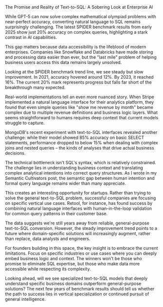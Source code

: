 The Promise and Reality of Text-to-SQL: A Sobering Look at Enterprise AI

While GPT-5 can now solve complex mathematical olympiad problems with near-perfect accuracy, converting natural language to SQL remains surprisingly challenging. The latest SPIDER benchmark results from early 2025 show just 20% accuracy on complex queries, highlighting a stark contrast in AI capabilities.

This gap matters because data accessibility is the lifeblood of modern enterprises. Companies like Snowflake and Databricks have made storing and processing data easier than ever, but the "last mile" problem of helping business users access this data remains largely unsolved.

Looking at the SPIDER benchmark trend line, we see steady but slow improvement. In 2021, accuracy hovered around 12%. By 2023, it reached 16%. The current 20% mark represents progress but falls far short of the breakthrough many expected.

Real-world implementations tell an even more nuanced story. When Stripe implemented a natural language interface for their analytics platform, they found that even simple queries like "show me revenue by month" became complex due to multiple revenue definitions and business logic layers. What seems straightforward to humans requires deep context that current models struggle to capture.

MongoDB's recent experiment with text-to-SQL interfaces revealed another challenge: while their model showed 85% accuracy on basic SELECT statements, performance dropped to below 15% when dealing with complex joins and nested queries – the kinds of analyses that drive actual business decisions.

The technical bottleneck isn't SQL's syntax, which is relatively constrained. The challenge lies in understanding business context and translating complex analytical intentions into correct query structures. As I wrote in my Semantic Cultivators post, the semantic gap between human intention and formal query language remains wider than many appreciate.

This creates an interesting opportunity for startups. Rather than trying to solve the general text-to-SQL problem, successful companies are focusing on specific vertical use cases. Retool, for instance, has found success by combining natural language interfaces with human-in-the-loop validation for common query patterns in their customer base.

The data suggests we're still years away from reliable, general-purpose text-to-SQL conversion. However, the steady improvement trend points to a future where domain-specific solutions will increasingly augment, rather than replace, data analysts and engineers.

For founders building in this space, the key insight is to embrace the current limitations. Focus on specific industries or use cases where you can deeply embed business logic and context. The winners won't be those who promise to eliminate SQL expertise, but those who make data more accessible while respecting its complexity.

Looking ahead, will we see specialized text-to-SQL models that deeply understand specific business domains outperform general-purpose solutions? The next few years of benchmark results should tell us whether the path to success lies in vertical specialization or continued pursuit of general intelligence.